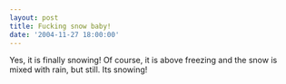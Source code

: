 ```yaml
---
layout: post
title: Fucking snow baby!
date: '2004-11-27 18:00:00'
---
```


Yes, it is finally snowing! Of course, it is above freezing and the snow is mixed with rain, but still. Its snowing!

<!--kg-card-end: markdown-->